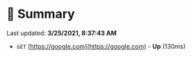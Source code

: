 # 📖 Summary
Last updated: **3/25/2021, 8:37:43 AM**

- `GET` [https://google.com](https://google.com) - **Up** (130ms)

